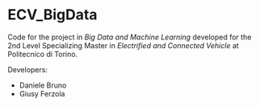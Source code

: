 # ECV_BigData
Code for the project in *Big Data and Machine Learning* developed for the 2nd Level Specializing Master in *Electrified and Connected Vehicle* at Politecnico di Torino.

Developers:
- Daniele Bruno
- Giusy Ferzola
